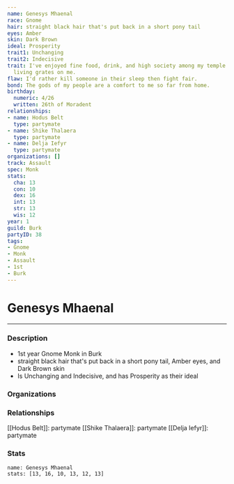 ```yaml
---
name: Genesys Mhaenal
race: Gnome
hair: straight black hair that's put back in a short pony tail
eyes: Amber
skin: Dark Brown
ideal: Prosperity
trait1: Unchanging
trait2: Indecisive
trait: I've enjoyed fine food, drink, and high society among my temple's elite. Rough
  living grates on me.
flaw: I'd rather kill someone in their sleep then fight fair.
bond: The gods of my people are a comfort to me so far from home.
birthday:
  numeric: 4/26
  written: 26th of Moradent
relationships:
- name: Hodus Belt
  type: partymate
- name: Shike Thalaera
  type: partymate
- name: Delja Iefyr
  type: partymate
organizations: []
track: Assault
spec: Monk
stats:
  cha: 13
  con: 10
  dex: 16
  int: 13
  str: 13
  wis: 12
year: 1
guild: Burk
partyID: 38
tags:
- Gnome
- Monk
- Assault
- 1st
- Burk
---
```

# Genesys Mhaenal
---
### Description
- 1st year Gnome Monk in Burk
- straight black hair that's put back in a short pony tail, Amber eyes, and Dark Brown skin
- Is Unchanging and Indecisive, and has Prosperity as their ideal

### Organizations
### Relationships
[[Hodus Belt]]: partymate
[[Shike Thalaera]]: partymate
[[Delja Iefyr]]: partymate
### Stats
```statblock
name: Genesys Mhaenal
stats: [13, 16, 10, 13, 12, 13]
```